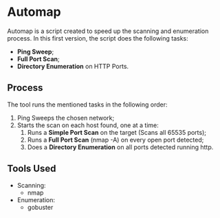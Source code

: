 # Automap
Automap is a script created to speed up the scanning and enumeration process. 
In this first version, the script does the following tasks: 

- **Ping Sweep**;
- **Full Port Scan**;
- **Directory Enumeration** on HTTP Ports.

## Process
The tool runs the mentioned tasks in the following order:

1. Ping Sweeps the chosen network;
2. Starts the scan on each host found, one at a time:
   1. Runs a **Simple Port Scan** on the target (Scans all 65535 ports);
   2. Runs a **Full Port Scan** (nmap -A) on every open port detected;
   3. Does a **Directory Enumeration** on all ports detected running http.
  
## Tools Used
- Scanning:
  - nmap
- Enumeration:
  - gobuster


